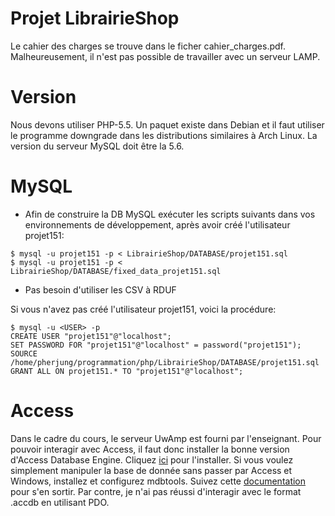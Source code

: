 # Projet LibrairieShop
Le cahier des charges se trouve dans le ficher cahier_charges.pdf. Malheureusement, il n'est pas possible de travailler avec un serveur LAMP.

# Version
Nous devons utiliser PHP-5.5. Un paquet existe dans Debian et il faut utiliser le programme downgrade dans les distributions similaires à Arch Linux.
La version du serveur MySQL doit être la 5.6.

# MySQL
* Afin de construire la DB MySQL exécuter les scripts suivants dans vos environnements de développement, après avoir créé l'utilisateur projet151:
```
$ mysql -u projet151 -p < LibrairieShop/DATABASE/projet151.sql
$ mysql -u projet151 -p < LibrairieShop/DATABASE/fixed_data_projet151.sql
```
* Pas besoin d'utiliser les CSV à RDUF

Si vous n'avez pas créé l'utilisateur projet151, voici la procédure:
```
$ mysql -u <USER> -p
CREATE USER "projet151"@"localhost";
SET PASSWORD FOR "projet151"@"localhost" = password("projet151");
SOURCE /home/pherjung/programmation/php/LibrairieShop/DATABASE/projet151.sql
GRANT ALL ON projet151.* TO "projet151"@"localhost";
```

# Access
Dans le cadre du cours, le serveur UwAmp est fourni par l'enseignant.
Pour pouvoir interagir avec Access, il faut donc installer la bonne version d'Access Database Engine.
Cliquez [ici](https://download.microsoft.com/download/2/4/3/24375141-E08D-4803-AB0E-10F2E3A07AAA/AccessDatabaseEngine.exe) pour l'installer.
Si vous voulez simplement manipuler la base de donnée sans passer par Access et Windows, installez et configurez mdbtools.
Suivez cette [documentation](https://gist.github.com/amirkdv/9672857) pour s'en sortir.
Par contre, je n'ai pas réussi d'interagir avec le format .accdb en utilisant PDO.
